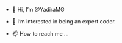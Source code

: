 - 👋 Hi, I’m @YadiraMG
- 👀 I’m interested in being an expert coder.

- 📫 How to reach me ...

<!---
Yayayadi/Yayayadi is a ✨ special ✨ repository because its `README.md` (this file) appears on your GitHub profile.
You can click the Preview link to take a look at your changes.
--->
